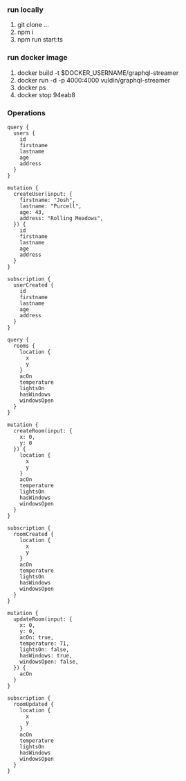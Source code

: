 ### run locally

1. git clone ...
2. npm i
3. npm run start:ts

### run docker image

1. docker build -t $DOCKER_USERNAME/graphql-streamer
2. docker run -d -p 4000:4000 vuldin/graphql-streamer
3. docker ps
4. docker stop 94eab8

### Operations

```
query {
  users {
    id
    firstname
    lastname
    age
    address
  }
}

mutation {
  createUser(input: {
    firstname: "Josh",
    lastname: "Purcell",
    age: 43,
    address: "Rolling Meadows",
  }) {
    id
    firstname
    lastname
    age
    address
  }
}

subscription {
  userCreated {
    id
    firstname
    lastname
    age
    address
  }
}

query {
  rooms {
    location {
      x
      y
    }
    acOn
    temperature
    lightsOn
    hasWindows
    windowsOpen
  }
}

mutation {
  createRoom(input: {
    x: 0,
    y: 0
  }) {
    location {
      x
      y
    }
    acOn
    temperature
    lightsOn
    hasWindows
    windowsOpen
  }
}

subscription {
  roomCreated {
    location {
      x
      y
    }
    acOn
    temperature
    lightsOn
    hasWindows
    windowsOpen
  }
}

mutation {
  updateRoom(input: {
    x: 0,
    y: 0,
    acOn: true,
    temperature: 71,
    lightsOn: false,
    hasWindows: true,
    windowsOpen: false,
  }) {
    acOn
  }
}

subscription {
  roomUpdated {
    location {
      x
      y
    }
    acOn
    temperature
    lightsOn
    hasWindows
    windowsOpen
  }
}
```
